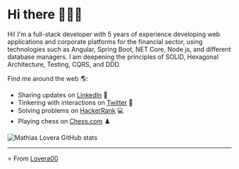 # Hi there 👋👨‍🏫

Hi! I'm a full-stack developer with 5 years of experience developing web applications and corporate platforms for the financial sector, using technologies such as Angular, Spring Boot, NET Core, Node js, and different database managers. I am deepening the principles of SOLID, Hexagonal Architecture, Testing, CQRS, and DDD.

Find me around the web 🌎:
- Sharing updates on <a href="https://www.linkedin.com/in/mathiaslovera/">LinkedIn</a> 💼
- Tinkering with interactions on <a href="https://twitter.com/00Lovera">Twitter</a> 🏓
- Solving problems on <a href="https://www.hackerrank.com/mathiasalejandr1">HackerRank</a> 💻
- Playing chess on <a href="https://www.chess.com/member/mathias_lovera">Chess.com</a> ♟️
    

![Mathias Lovera GitHub stats](https://github-readme-stats.vercel.app/api?username=lovera00&show_icons=true&theme=)



---
⭐️ From [Lovera00](https://github.com/Lovera00)
